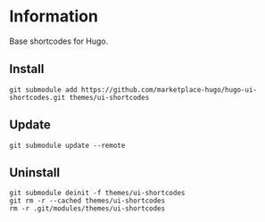 # Information

Base shortcodes for Hugo.

## Install

```
git submodule add https://github.com/marketplace-hugo/hugo-ui-shortcodes.git themes/ui-shortcodes
```

## Update

```
git submodule update --remote
```

## Uninstall

```
git submodule deinit -f themes/ui-shortcodes
git rm -r --cached themes/ui-shortcodes
rm -r .git/modules/themes/ui-shortcodes
```